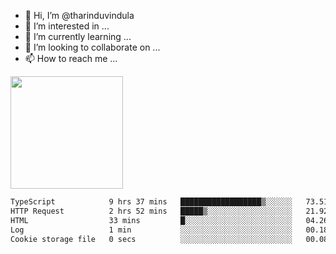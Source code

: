- 👋 Hi, I’m @tharinduvindula
- 👀 I’m interested in ...
- 🌱 I’m currently learning ...
- 💞️ I’m looking to collaborate on ...
- 📫 How to reach me ...

<!---
tharinduvindula/tharinduvindula is a ✨ special ✨ repository because its `README.md` (this file) appears on your GitHub profile.
You can click the Preview link to take a look at your changes.
--->

<img height="180em" src="https://github-readme-stats.vercel.app/api?username=tharinduvindula&show_icons=true&hide_border=false&&count_private=true&include_all_commits=true" />


<!--START_SECTION:waka-->

```txt
TypeScript            9 hrs 37 mins   ██████████████████▒░░░░░░   73.51 %
HTTP Request          2 hrs 52 mins   █████▒░░░░░░░░░░░░░░░░░░░   21.92 %
HTML                  33 mins         █░░░░░░░░░░░░░░░░░░░░░░░░   04.26 %
Log                   1 min           ░░░░░░░░░░░░░░░░░░░░░░░░░   00.18 %
Cookie storage file   0 secs          ░░░░░░░░░░░░░░░░░░░░░░░░░   00.08 %
```

<!--END_SECTION:waka-->
